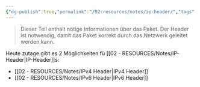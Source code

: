 ```yaml
---
{"dg-publish":true,"permalink":"/02-resources/notes/ip-header/","tags":["netzwerk/ip","netz"],"noteIcon":""}
---
```


>Dieser Teil enthält nötige Informationen über das Paket. Der Header ist notwendig, damit das Paket korrekt durch das Netzwerk geleitet werden kann.

Heute zutage gibt es 2 Möglichkeiten fü [[02 - RESOURCES/Notes/IP-Header\|IP-Header]]s:
- [[02 - RESOURCES/Notes/IPv4 Header\|IPv4 Header]]
- [[02 - RESOURCES/Notes/IPv6 Header\|IPv6 Header]]